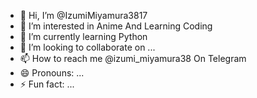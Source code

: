 - 👋 Hi, I’m @IzumiMiyamura3817
- 👀 I’m interested in Anime And Learning Coding
- 🌱 I’m currently learning Python
- 💞️ I’m looking to collaborate on ...
- 📫 How to reach me  @izumi_miyamura38 On Telegram
- 😄 Pronouns: ...
- ⚡ Fun fact: ...

<!---
IzumiMiyamura3817/IzumiMiyamura3817 is a ✨ special ✨ repository because its `README.md` (this file) appears on your GitHub profile.
You can click the Preview link to take a look at your changes.
--->
